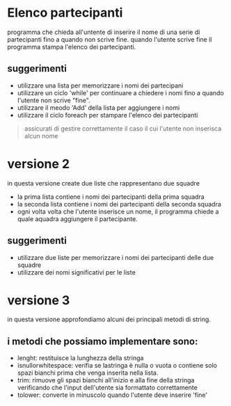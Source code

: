 # Elenco partecipanti

programma che chieda all'untente di inserire il nome di una serie di partecipanti fino a quando non scrive fine.
quando l'utente scrive fine il programma stampa l'elenco dei partecipanti.

## suggerimenti

- utilizzare una lista per memorizzare i nomi dei partecipani
- utilizzare un ciclo 'while' per continuare a chiedere i nomi fino a quando l'utente non scrive "fine".
- utilizzare il meodo 'Add' della lista per aggiungere i nomi
- utilizzare il ciclo foreach per stampare l'elenco dei partecipanti
> assicurati di gestire correttamente il caso il cui l'utente non inserisca alcun nome

# versione 2
in questa versione create due liste che rappresentano due squadre
- la prima lista contiene i nomi dei partecipanti della prima squadra
- la seconda lista contiene i nomi dei partecipanti della seconda squadra
- ogni volta volta che l'utente inserisce un nome, il programma chiede a quale aquadra aggiungere il partecipante.

## suggerimenti
- utilizzare due liste per memorizzare i nomi dei partecipanti delle due squadre
- utilizzare dei nomi significativi per le liste

# versione 3
in questa versione approfondiamo alcuni dei principali metodi di string.
## i metodi che possiamo implementare sono:
- lenght: restituisce la lunghezza della stringa
- isnullorwhitespace: verifia se lastringa è nulla o vuota o contiene solo spazi bianchi prima che venga inserita nella lista.
- trim: rimuove gli spazi bianchi all'inizio e alla fine della stringa verificando che l'input dell'utente sia formattato correttamente
- tolower: converte in minuscolo quando l'utente deve inserire 'fine'
